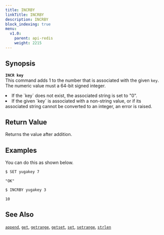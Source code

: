 ```yaml
---
title: INCRBY
linkTitle: INCRBY
description: INCRBY
block_indexing: true
menu:
  v1.0:
    parent: api-redis
    weight: 2215
---
```


## Synopsis
<b>`INCR key`</b><br>
This command adds 1 to the number that is associated with the given `key`. The numeric value must a 64-bit signed integer.
<li>If the `key` does not exist, the associated string is set to "0".</li>
<li>If the given `key` is associated with a non-string value, or if its associated string cannot be converted to an integer, an error is raised.</li>

## Return Value
Returns the value after addition.

## Examples

You can do this as shown below.

```sh
$ SET yugakey 7
```

```
"OK"
```

```sh
$ INCRBY yugakey 3
```

```
10
```

## See Also
[`append`](../append/), [`get`](../get/), [`getrange`](../getrange/), [`getset`](../getset/), [`set`](../set/), [`setrange`](../setrange/), [`strlen`](../strlen/)
